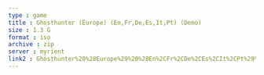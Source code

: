 ```yaml
---
type : game
title : Ghosthunter (Europe) (En,Fr,De,Es,It,Pt) (Demo)
size : 1.3 G
format : iso
archive : zip
server : myrient
link2 : Ghosthunter%20%28Europe%29%20%28En%2CFr%2CDe%2CEs%2CIt%2CPt%29%20%28Demo%29
---
```

